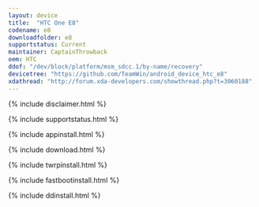 ```yaml
---
layout: device
title:  "HTC One E8"
codename: e8
downloadfolder: e8
supportstatus: Current
maintainer: CaptainThrowback
oem: HTC
ddof: "/dev/block/platform/msm_sdcc.1/by-name/recovery"
devicetree: "https://github.com/TeamWin/android_device_htc_e8"
xdathread: "http://forum.xda-developers.com/showthread.php?t=3060188"
---
```


{% include disclaimer.html %}

{% include supportstatus.html %}

{% include appinstall.html %}

{% include download.html %}

{% include twrpinstall.html %}

{% include fastbootinstall.html %}

{% include ddinstall.html %}
